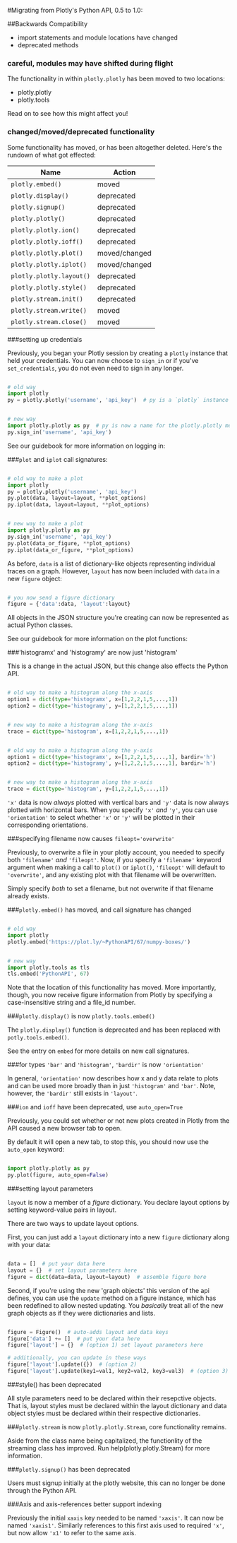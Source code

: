 #Migrating from Plotly's Python API, 0.5 to 1.0:

##Backwards Compatibility

* import statements and module locations have changed
* deprecated methods

### careful, modules may have shifted during flight

The functionality in within `plotly.plotly` has been moved to two locations:

* plotly.plotly
* plotly.tools

Read on to see how this might affect you!

### changed/moved/deprecated functionality

Some functionality has moved, or has been altogether deleted. Here's the
rundown of what got effected:

| Name                       | Action         |
| ------------------------   | -------------- |
| `plotly.embed()`           | moved          |
| `plotly.display()`         | deprecated    |
| `plotly.signup()`          | deprecated    |
| `plotly.plotly()`          | deprecated    |
| `plotly.plotly.ion()`      | deprecated    |
| `plotly.plotly.ioff()`     | deprecated    |
| `plotly.plotly.plot()`     | moved/changed  |
| `plotly.plotly.iplot()`    | moved/changed  |
| `plotly.plotly.layout()`   | deprecated    |
| `plotly.plotly.style()`    | deprecated    |
| `plotly.stream.init()`     | deprecated    |
| `plotly.stream.write()`    | moved          |
| `plotly.stream.close()`    | moved          |

###setting up credentials

Previously, you began your Plotly session by creating a `plotly` instance that
held your credentials. You can now choose to `sign_in` or if you've
`set_credentials`, you do not even need to sign in any longer.

```python

# old way
import plotly
py = plotly.plotly('username', 'api_key')  # py is a `plotly` instance
```

```python

# new way
import plotly.plotly as py  # py is now a name for the plotly.plotly module
py.sign_in('username', 'api_key')
```

See our guidebook for more information on logging in:


###`plot` and `iplot` call signatures:


```python

# old way to make a plot
import plotly
py = plotly.plotly('username', 'api_key')
py.plot(data, layout=layout, **plot_options)
py.iplot(data, layout=layout, **plot_options)
```

```python

# new way to make a plot
import plotly.plotly as py
py.sign_in('username', 'api_key')
py.plot(data_or_figure, **plot_options)
py.iplot(data_or_figure, **plot_options)
```

As before, `data` is a list of dictionary-like objects representing
individual traces on a graph. However, `layout` has now been included with
`data` in a new `figure` object:

```python

# you now send a figure dictionary
figure = {'data':data, 'layout':layout}
```

All objects in the JSON structure you're creating can now be represented as
actual Python classes.

See our guidebook for more information on the plot functions:

###'histogramx' and 'histogramy' are now just 'histogram'

This is a change in the actual JSON, but this change also effects the Python
API.

```python

# old way to make a histogram along the x-axis
option1 = dict(type='histogramx', x=[1,2,2,1,5,...,1])
option2 = dict(type='histogramy', y=[1,2,2,1,5,...,1])
```

```python

# new way to make a histogram along the x-axis
trace = dict(type='histogram', x=[1,2,2,1,5,...,1])
```

```python

# old way to make a histogram along the y-axis
option1 = dict(type='histogramx', x=[1,2,2,1,5,...,1], bardir='h')
option2 = dict(type='histogramy', y=[1,2,2,1,5,...,1], bardir='h')
```

```python

# new way to make a histogram along the x-axis
trace = dict(type='histogram', y=[1,2,2,1,5,...,1])
```

`'x'` data is now *always* plotted with vertical bars and `'y'` data is now
always plotted with horizontal bars. When you specify `'x'` *and* `'y'`,
you can use `'orientation'` to select whether `'x'` or `'y'` will be plotted
in their corresponding orientations.


###specifying filename now causes `fileopt='overwrite'`

Previously, to overwrite a file in your plotly account,
you needed to specify both `'filename'` *and* `'fileopt'`. Now,
if you specify a `'filename'` keyword argument when making a call to `plot()`
or `iplot()`, `'fileopt'` will default to `'overwrite'`,
and any existing plot with that filename will be overwritten.

Simply specify *both* to set a filename, but not overwrite if that filename
already exists.

###`plotly.embed()` has moved, and call signature has changed

```python

# old way
import plotly
plotly.embed('https://plot.ly/~PythonAPI/67/numpy-boxes/')
```

```python

# new way
import plotly.tools as tls
tls.embed('PythonAPI', 67)
```
Note that the location of this functionality has moved. More importantly,
though, you now receive figure information from Plotly by specifying a
case-insensitive string and a file_id number.


###`plotly.display()` is now `plotly.tools.embed()`

The `plotly.display()` function is deprecated and has been replaced with
`potly.tools.embed()`.

See the entry on `embed` for more details on new call signatures.

###for types `'bar'` and `'histogram'`, `'bardir'` is now `'orientation'`

In general, `'orientation'` now describes how x and y data relate to plots
and can be used more broadly than in just `'histogram'` and `'bar'`. Note,
however, the `'bardir'` still exists in `'layout'`.

###`ion` and `ioff` have been deprecated, use `auto_open=True`

Previously, you could set whether or not new plots created in Plotly from the
API caused a new browser tab to open.

By default it will open a new tab, to stop this, you should now use the
`auto_open` keyword:

```python

import plotly.plotly as py
py.plot(figure, auto_open=False)
```

###setting layout parameters

`layout` is now a member of a *figure* dictionary. You declare
layout options by setting keyword-value pairs in layout.

There are two ways to update layout options.

First, you can just add a `layout` dictionary into a new `figure` dictionary
along with your data:

```python

data = []  # put your data here
layout = {}  # set layout parameters here
figure = dict(data=data, layout=layout)  # assemble figure here
```

Second, if you're using the new 'graph objects' this version of the api
defines, you can use the `update` method on a figure instance, which has been
redefined to allow nested updating. You *basically* treat all of the new
graph objects as if they were dictionaries and lists.

```python

figure = Figure()  # auto-adds layout and data keys
figure['data'] += []  # put your data here
figure['layout'] = {}  # (option 1) set layout parameters here

# additionally, you can update in these ways
figure['layout'].update({})  # (option 2)
figure['layout'].update(key1=val1, key2=val2, key3=val3)  # (option 3)
```

###style() has been deprecated

All style parameters need to be declared within their resepctive objects.
That is, layout styles must be declared within the layout dictionary and data
object styles must be declared within their respective dictionaries.

###`plotly.stream` is now `plotly.plotly.Stream`, core functionality remains.

Aside from the class name being capitalized, the functionlity of the
streaming class has improved. Run help(plotly.plotly.Stream) for more
information.

###`plotly.signup()` has been deprecated

Users must signup initially at the plotly website, this can no longer be done
through the Python API.

###Axis and axis-references better support indexing

Previously the initial `xaxis` key needed to be named `'xaxis'`. It can now
be named `'xaxis1'`. Similarly references to this first axis used to required
 `'x'`, but now allow `'x1'` to refer to the same axis.

